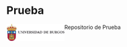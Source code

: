 # Prueba
<img src='./images/escudo.png' width='30%' style="float:left" width="40%">
Repositorio de Prueba 
